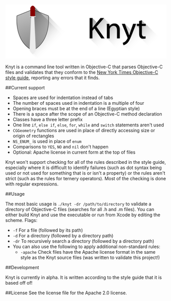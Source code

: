 ![Knyt](knyt.png)

Knyt is a command line tool written in Objective-C that parses Objective-C files and validates that they conform to the [New York Times Objective-C style guide](https://github.com/NYTimes/objective-c-style-guide), reporting any errors that it finds.

##Current support

* Spaces are used for indentation instead of tabs
* The number of spaces used in indentation is a multiple of four
* Opening braces must be at the end of a line (Egyptian style)
* There is a space after the scope of an Objective-C method declaration
* Classes have a three letter prefix
* One line `if`, `else if`, `else`, `for`, `while` and `switch` statements aren't used
* `CGGeometry` functions are used in place of directly accessing size or origin of rectangles
* `NS_ENUM_` is used in place of `enum`
* Comparisons to `YES`, `NO` and `nil` don't happen
* Optional: Apache license in current form at the top of files

Knyt won't support checking for all of the rules described in the style guide, especially where it is difficult to identify failures (such as dot syntax being used or not used for something that is or isn't a property) or the rules aren't strict (such as the rules for ternery operators). Most of the checking is done with regular expressions.

##Usage

The most basic usage is `./knyt -dr /path/to/directory` to validate a directory of Objective-C files (searches for all .h and .m files). You can either build Knyt and use the executable or run from Xcode by editing the scheme. Flags:

* `-f` For a file (followed by its path)
* `-d` For a directory (followed by a directory path)
* `-dr` To recursively search a directory (followed by a directory path)
* You can also use the following to apply additional non-standard rules:
	* `-apache` Check files have the Apache license format in the same style as the Knyt source files (was written to validate this project!)

##Development

Knyt is currently in alpha. It is written according to the style guide that it is based off of!

##License
See the license file for the Apache 2.0 license.